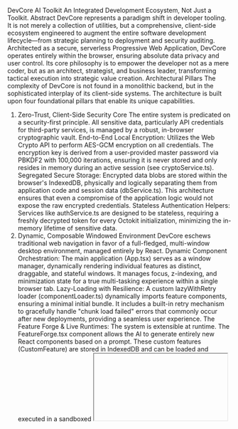 DevCore AI Toolkit
An Integrated Development Ecosystem, Not Just a Toolkit.
Abstract
DevCore represents a paradigm shift in developer tooling. It is not merely a collection of utilities, but a comprehensive, client-side ecosystem engineered to augment the entire software development lifecycle—from strategic planning to deployment and security auditing. Architected as a secure, serverless Progressive Web Application, DevCore operates entirely within the browser, ensuring absolute data privacy and user control. Its core philosophy is to empower the developer not as a mere coder, but as an architect, strategist, and business leader, transforming tactical execution into strategic value creation.
Architectural Pillars
The complexity of DevCore is not found in a monolithic backend, but in the sophisticated interplay of its client-side systems. The architecture is built upon four foundational pillars that enable its unique capabilities.
1. Zero-Trust, Client-Side Security Core
The entire system is predicated on a security-first principle. All sensitive data, particularly API credentials for third-party services, is managed by a robust, in-browser cryptographic vault.
End-to-End Local Encryption: Utilizes the Web Crypto API to perform AES-GCM encryption on all credentials. The encryption key is derived from a user-provided master password via PBKDF2 with 100,000 iterations, ensuring it is never stored and only resides in memory during an active session (see cryptoService.ts).
Segregated Secure Storage: Encrypted data blobs are stored within the browser's IndexedDB, physically and logically separating them from application code and session data (dbService.ts). This architecture ensures that even a compromise of the application logic would not expose the raw encrypted credentials.
Stateless Authentication Helpers: Services like authService.ts are designed to be stateless, requiring a freshly decrypted token for every Octokit initialization, minimizing the in-memory lifetime of sensitive data.
2. Dynamic, Composable Windowed Environment
DevCore eschews traditional web navigation in favor of a full-fledged, multi-window desktop environment, managed entirely by React.
Dynamic Component Orchestration: The main application (App.tsx) serves as a window manager, dynamically rendering individual features as distinct, draggable, and stateful windows. It manages focus, z-indexing, and minimization state for a true multi-tasking experience within a single browser tab.
Lazy-Loading with Resilience: A custom lazyWithRetry loader (componentLoader.ts) dynamically imports feature components, ensuring a minimal initial bundle. It includes a built-in retry mechanism to gracefully handle "chunk load failed" errors that commonly occur after new deployments, providing a seamless user experience.
The Feature Forge & Live Runtimes: The system is extensible at runtime. The FeatureForge.tsx component allows the AI to generate entirely new React components based on a prompt. These custom features (CustomFeature) are stored in IndexedDB and can be loaded and executed in a sandboxed <iframe> environment by the CustomFeatureRunner.tsx, effectively allowing the user to build new tools for themselves without redeploying the core application.
3. AI-Driven Orchestration & Workspace Integration
The true power of the ecosystem lies in its ability to not just execute tasks, but to orchestrate complex workflows across multiple domains and services.
Taxonomy-Driven AI Inference: The AiCommandCenter.tsx does not rely on simple command parsing. It leverages a detailed FEATURE_TAXONOMY (taxonomyService.ts) that describes the capabilities and inputs of every tool. This "knowledge base" is provided to the AI model, which uses function calling (aiService.ts) to intelligently decide which tool (or sequence of tools) is appropriate for a user's natural language command.
Abstracted Workspace Action Registry: The WorkspaceConnectorService.ts provides a unified interface for interacting with disparate third-party APIs like Jira, Slack, and GitHub. Actions are registered in a central ACTION_REGISTRY, allowing the AI to call runWorkspaceAction('jira_create_ticket', ...) without needing to know the underlying fetch implementation, API authentication, or request body structure. This decoupling is what enables complex, cross-platform commands.
4. Integrated Observability & Quality Assurance
DevCore is engineered with production-grade monitoring and analysis tools, enabling deep introspection into both its own operation and the code it helps create.
Telemetry & Performance Tracing: A comprehensive telemetry service (telemetryService.ts, performanceService.ts) is woven throughout the application. It captures granular performance metrics for API calls, logs structured events, and provides a runtime tracing facility to build flame charts of user-initiated operations.
Multi-Faceted Analysis Engine: The application includes a suite of advanced auditing tools that go far beyond simple linting. This includes a static security scanner (staticAnalysisService.ts), an automated accessibility auditor (accessibilityService.ts utilizing axe-core), and a bundle analyzer (bundleAnalyzer.ts), providing a holistic view of code quality and application health.
A New Development Paradigm: From Tactic to Strategy
Traditional developer tools optimize tactical execution (e.g., faster compilation, better code completion). DevCore is designed to optimize strategic decision-making, providing capabilities that span the entire business and product lifecycle.
Traditional Tooling (Tactical)	DevCore Ecosystem (Strategic)
Writing a component based on a mock.	Generating a storyboard of UI wireframes from a high-level user flow, creating a detailed user persona, and then generating the component (StoryboardGenerator, UserPersonaGenerator).
Writing a SQL schema by hand.	Visually designing the entire database schema, analyzing relationships, and exporting the SQL, JSON, and boilerplate API endpoints in one motion (SchemaDesigner, SqlToApiGenerator).
Fixing a bug based on a bug report.	Generating a failing unit test directly from a stack trace to guarantee a fix, and then generating a blameless post-mortem report from incident details (BugReproducer, BlamelessPostmortemGenerator).
Committing code.	Analyzing code changes, generating a conventional commit message, a structured pull request summary, and a detailed technical specification document for architectural review (AiCommitGenerator, AiPullRequestAssistant).
Unprecedented Feature Depth
The system's complexity is further demonstrated by the sheer breadth of its integrated features, each a specialized tool within the larger ecosystem.
Full-Lifecycle AI Assistance:
AI Code Explainer & Review Bot
Full-Stack AI Feature Builder
AI Code Migrator (Language & Framework Translation)
AI Unit Test & Bug Reproduction Generator
Advanced Auditing & Analysis:
Runtime Performance Profiler & Bundle Analyzer
Automated Accessibility Auditor w/ AI Fixes
Static & AI-Powered Security Scanner
Tech Debt & Code Smell Sonar
GCP IAM Policy Visualizer
Visual & Interactive Development:
CSS Grid & SVG Path Editors
Interactive Schema Designer
Visual Git Log Analyzer
Logic Flow Builder for orchestrating pipelines
Enterprise-Grade Workflow & Security:
Workspace Connector Hub (Jira, Slack, GitHub)
Client-Side Encrypted Credential Vault
AI-Powered Changelog & Weekly Digest Generation
Blameless Post-mortem & Compliance Report Helpers
Technical Synopsis
Framework: React 18
Build Tool: Vite
Styling: Tailwind CSS
Architecture: Serverless, Client-Side Progressive Web Application (PWA)
Core AI Provider: Google Gemini Pro
Security: Web Crypto API (AES-GCM), IndexedDB for encrypted storage.
Primary Dependencies: idb, octokit, marked, diff, jszip, axe-core, mermaid.
Scope and Philosophy
DevCore is designed to be an elite co-pilot, not an autopilot. It augments the developer's intelligence and intuition by handling complex, repetitive, and analytical tasks, freeing them to focus on high-level architecture and problem-solving. It is a testament to what is possible within the constraints of a secure, private, browser-based environment.
